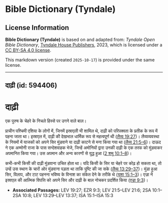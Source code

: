 # Bible Dictionary (Tyndale)

## License Information

**Bible Dictionary (Tyndale)** is based on and adapted from: _Tyndale Open Bible Dictionary_, [Tyndale House Publishers](https://tyndaleopenresources.com/), 2023, which is licensed under a [CC BY-SA 4.0 license](https://creativecommons.org/licenses/by-sa/4.0/legalcode.en).

This markdown version (created `2025-10-17`) is provided under the same license.



--------------------------------

## दाढ़ी (id: 594406)

दाढ़ी
=====

एक पुरुष के चेहरे के निचले हिस्से पर उगने वाले बाल।

प्राचीन पश्चिमी एशिया के लोगों में, जिनमें इस्राएली भी शामिल थे, दाढ़ी को परिपक्वता के प्रतीक के रूप में पहना जाता था। इस्राएल में, दाढ़ी की देखभाल धार्मिक रूप से महत्वपूर्ण थी ([लैव्य 19:27](https://ref.ly/Lev19:27))। लैव्यव्यवस्था के नियमों में याजकों को अपने सिर मुंडवाने या दाढ़ी काटने से मना किया गया था ([लैव्य 21:5–6](https://ref.ly/Lev21:5-Lev21:6))। दाऊद ने एक अम्मोनी राजा के पास सन्देशवाहक भेजे, जिन्हें अमोनियों द्वारा उनकी दाढ़ी के एक तरफ को मुंडवाकर अपमानित किया गया। उस अपमान और अन्य कारणों से युद्ध हुआ ([2 शमू 10:1–8](https://ref.ly/2Sam10:1-2Sam10:8))।

कभी\-कभी किसी की दाढ़ी मुंडवाना उचित होता था। यदि किसी के सिर या चेहरे पर कोढ़ हो सकता था, तो उन्हें उस स्थान के चारों ओर मुंडवाना पड़ता था ताकि पुष्टि की जा सके ([लैव्य 13:29–37](https://ref.ly/Lev13:29-Lev13:37))। मुंडा हुआ सिर, विलाप, और टाट पहनना भविष्य के विनाश का संकेत देने के तरीके थे ([यशा 15:1–3](https://ref.ly/Isa15:1-Isa15:3))। एज्रा ने इस्राएल की आत्मिक विपत्ति को अपने सिर और दाढ़ी के बाल नोचकर प्रदर्शित किया ([एज्रा 9:3](https://ref.ly/Ezra9:3))।

* **Associated Passages:** LEV 19:27; EZR 9:3; LEV 21:5–LEV 21:6; 2SA 10:1–2SA 10:8; LEV 13:29–LEV 13:37; ISA 15:1–ISA 15:3

